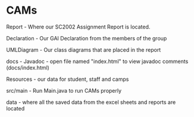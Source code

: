 # CAMs

Report - Where our SC2002 Assignment Report is located.

Declaration - Our GAI Declaration from the members of the group

UMLDiagram - Our class diagrams that are placed in the report

docs - Javadoc - open file named "index.html" to view javadoc comments (docs/index.html)

Resources - our data for student, staff and camps

src/main - Run Main.java to run CAMs properly

data - where all the saved data from the excel sheets and reports are located 